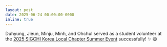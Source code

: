 ```yaml
---
layout: post
date: 2025-06-24 00:00:00-0000
inline: true
---
```


Duhyung, Jieun, Minju, Minh, and Ohchul served
as a student volunteer at the
<a href="https://2025summer.sigchi.kr/">2025 SIGCHI Korea Local Chapter Summer Event</a>
successfully! :sparkles: :smile:</p>
